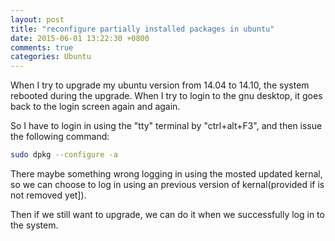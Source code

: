 ```yaml
---
layout: post
title: "reconfigure partially installed packages in ubuntu"
date: 2015-06-01 13:22:30 +0800
comments: true
categories: Ubuntu			
---
```

When I try to upgrade my ubuntu version from 14.04 to 14.10, the system rebooted during the upgrade. When I try to login to the gnu desktop, it goes back to the login screen again and again. 

So I have to login in using the "tty" terminal by "ctrl+alt+F3", and then issue the following command:

```bash
sudo dpkg --configure -a
```

There maybe something wrong logging in using the mosted updated kernal, so we can choose to log in using an previous version of kernal(provided if is not removed yet]).

Then if we still want to upgrade, we can do it when we successfully log in to the system. 


